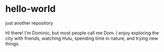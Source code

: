 # hello-world
just another repository

Hi there! I'm Dominic, but most people call me Dom. I enjoy exploring the city with friends, watching Hulu, spending time in nature, and trying new things.

